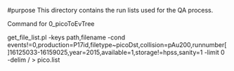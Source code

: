 #purpose
This directory contains the run lists used for the QA process.


Command for 0_picoToEvTree

get_file_list.pl -keys path,filename -cond events!=0,production=P17id,filetype~picoDst,collision=pAu200,runnumber[]16125033-16159025,year=2015,available=1,storage!=hpss,sanity=1 -limit 0 -delim \/ > pico.list


